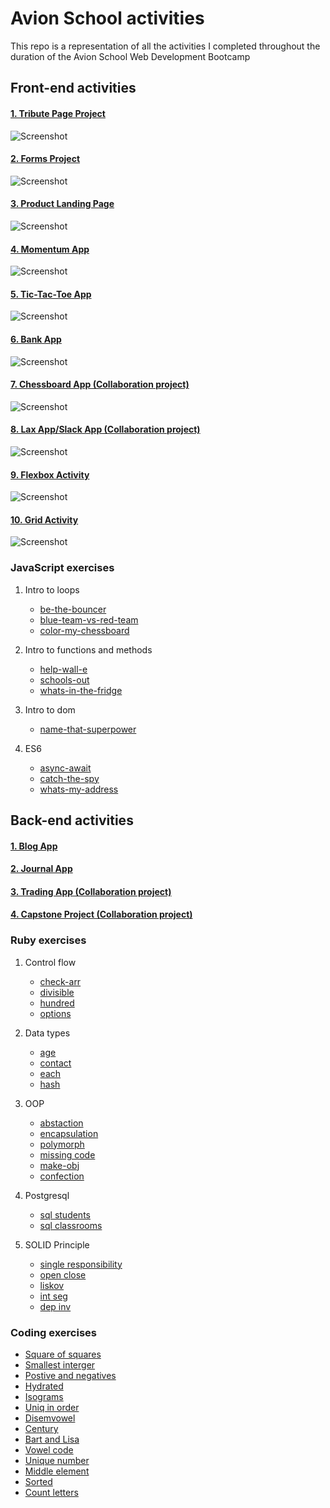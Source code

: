 # Avion School activities

This repo is a representation of all the activities I completed throughout the duration of the Avion School Web Development Bootcamp

## Front-end activities

#### [1. Tribute Page Project ](https://jmnahan.github.io/batch22-fe-activities/tribute-project/)

![Screenshot](./images/alan_turing.png)

#### [2. Forms Project ](https://jmnahan.github.io/batch22-fe-activities/forms-project/)

![Screenshot](./images/forms-project.png)

#### [3. Product Landing Page ](https://jmnahan.github.io/batch22-fe-activities/landing-page-project/)

![Screenshot](./images/product-landing-page.png)

#### [4. Momentum App ](https://jmnahan.github.io/batch22-fe-activities/momentum-app/)

![Screenshot](./images/momentum-app.png)

#### [5. Tic-Tac-Toe App ](https://jmnahan.github.io/batch22-fe-activities/tic-tac-toe/)

![Screenshot](./images/tic-tac-toe-app.png)

#### [6. Bank App ](https://jmnahan.github.io/batch22-fe-activities/bank-app/)

![Screenshot](./images/bank_app.png)

#### [7. Chessboard App (Collaboration project) ](https://jmnahan.github.io/batch22-fe-activities/chessboard-app/)

![Screenshot](./images/chessboard-app.png)

#### [8. Lax App/Slack App (Collaboration project) ](https://jmnahan.github.io/batch22-fe-activities/flexbox-activity/)

![Screenshot](./images/flexbox-activity.png)

#### [9. Flexbox Activity  ](https://jmnahan.github.io/batch22-fe-activities/flexbox-activity/)

![Screenshot](./images/flexbox-activity.png)

#### [10. Grid Activity ](https://jmnahan.github.io/batch22-fe-activities/grid-activity/)

![Screenshot](./images/grid-activity.png)

### JavaScript exercises

1. Intro to loops
    - [be-the-bouncer](https://github.com/Jmnahan/avion-school-activities)
    - [blue-team-vs-red-team](https://github.com/Jmnahan/avion-school-activities)
    - [color-my-chessboard](https://github.com/Jmnahan/avion-school-activities)

2. Intro to functions and methods
    - [help-wall-e](https://github.com/Jmnahan/avion-school-activities)
    - [schools-out](https://github.com/Jmnahan/avion-school-activities)
    - [whats-in-the-fridge](https://github.com/Jmnahan/avion-school-activities)

3. Intro to dom
    - [name-that-superpower](https://github.com/Jmnahan/avion-school-activities)

4. ES6 
   - [async-await](https://github.com/Jmnahan/avion-school-activities)
   - [catch-the-spy](https://github.com/Jmnahan/avion-school-activities)
   - [whats-my-address](https://github.com/Jmnahan/avion-school-activities)

## Back-end activities

#### [1. Blog App ](https://jmnahan.github.io/batch22-fe-activities/tribute-project/)



#### [2. Journal App ](https://jmnahan.github.io/batch22-fe-activities/tribute-project/)



#### [3. Trading App (Collaboration project) ](https://jmnahan.github.io/batch22-fe-activities/tribute-project/)



#### [4. Capstone Project (Collaboration project) ](https://jmnahan.github.io/batch22-fe-activities/tribute-project/)



### Ruby exercises

1. Control flow 
    - [check-arr](https://github.com/Jmnahan/avion-school-activities/blob/master/ruby-exercises/control_flow_activity/check_arr.rb)
    - [divisible](https://github.com/Jmnahan/avion-school-activities/blob/master/ruby-exercises/control_flow_activity/divisible.rb)
    - [hundred](https://github.com/Jmnahan/avion-school-activities/blob/master/ruby-exercises/control_flow_activity/hundred.rb)
    - [options](https://github.com/Jmnahan/avion-school-activities/blob/master/ruby-exercises/control_flow_activity/options.rb)

2. Data types 
    - [age](https://github.com/Jmnahan/avion-school-activities)
    - [contact](https://github.com/Jmnahan/avion-school-activities)
    - [each](https://github.com/Jmnahan/avion-school-activities)
    - [hash](https://github.com/Jmnahan/avion-school-activities)

3. OOP 
    - [abstaction](https://github.com/Jmnahan/avion-school-activities)
    - [encapsulation](https://github.com/Jmnahan/avion-school-activities)
    - [polymorph](https://github.com/Jmnahan/avion-school-activities)
    - [missing code](https://github.com/Jmnahan/avion-school-activities)
    - [make-obj](https://github.com/Jmnahan/avion-school-activities)
    - [confection](https://github.com/Jmnahan/avion-school-activities)

4. Postgresql
    - [sql students](https://github.com/Jmnahan/avion-school-activities)
    - [sql classrooms](https://github.com/Jmnahan/avion-school-activities)
    
5. SOLID Principle
    - [single responsibility](https://github.com/Jmnahan/avion-school-activities)
    - [open close](https://github.com/Jmnahan/avion-school-activities)
    - [liskov](https://github.com/Jmnahan/avion-school-activities)
    - [int seg](https://github.com/Jmnahan/avion-school-activities)
    - [dep inv](https://github.com/Jmnahan/avion-school-activities)

### Coding exercises
 - [Square of squares](https://github.com/Jmnahan/avion-school-activities)
 - [Smallest interger](https://github.com/Jmnahan/avion-school-activities)
 - [Postive and negatives](https://github.com/Jmnahan/avion-school-activities)
 - [Hydrated](https://github.com/Jmnahan/avion-school-activities)
 - [Isograms](https://github.com/Jmnahan/avion-school-activities)
 - [Uniq in order](https://github.com/Jmnahan/avion-school-activities)
 - [Disemvowel](https://github.com/Jmnahan/avion-school-activities)
 - [Century](https://github.com/Jmnahan/avion-school-activities)
 - [Bart and Lisa](https://github.com/Jmnahan/avion-school-activities)
 - [Vowel code](https://github.com/Jmnahan/avion-school-activities)
 - [Unique number](https://github.com/Jmnahan/avion-school-activities)
 - [Middle element](https://github.com/Jmnahan/avion-school-activities)
 - [Sorted](https://github.com/Jmnahan/avion-school-activities)
 - [Count letters](https://github.com/Jmnahan/avion-school-activities)

